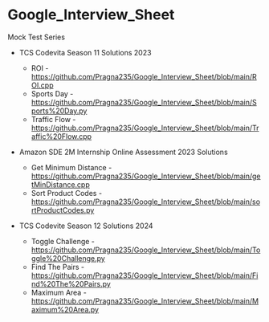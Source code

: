 # Google_Interview_Sheet
Mock Test Series

* TCS Codevita Season 11 Solutions 2023
  * ROI - https://github.com/Pragna235/Google_Interview_Sheet/blob/main/ROI.cpp
  * Sports Day - https://github.com/Pragna235/Google_Interview_Sheet/blob/main/Sports%20Day.py
  * Traffic Flow - https://github.com/Pragna235/Google_Interview_Sheet/blob/main/Traffic%20Flow.cpp

* Amazon SDE 2M Internship Online Assessment 2023 Solutions
  * Get Minimum Distance - https://github.com/Pragna235/Google_Interview_Sheet/blob/main/getMinDistance.cpp
  * Sort Product Codes - https://github.com/Pragna235/Google_Interview_Sheet/blob/main/sortProductCodes.py
 
* TCS Codevite Season 12 Solutions 2024
  * Toggle Challenge - https://github.com/Pragna235/Google_Interview_Sheet/blob/main/Toggle%20Challenge.py
  * Find The Pairs - https://github.com/Pragna235/Google_Interview_Sheet/blob/main/Find%20The%20Pairs.py
  * Maximum Area - https://github.com/Pragna235/Google_Interview_Sheet/blob/main/Maximum%20Area.py
